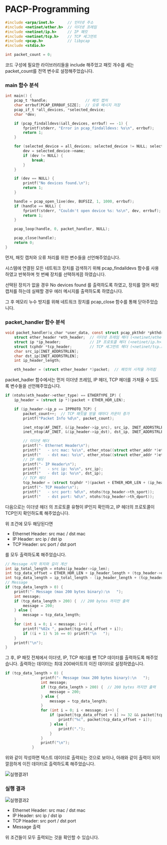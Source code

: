 # PACP-Programming
```c
#include <arpa/inet.h>      // 인터넷 주소
#include <netinet/ether.h>  // 이더넷 프레임
#include <netinet/ip.h>     // IP 패킷
#include <netinet/tcp.h>    // TCP 세그먼트
#include <pcap.h>           // libpcap
#include <stdio.h>

int packet_count = 0;
```

코드 구성에 필요한 라이브러리들을 include 해주었고 패킷 개수를 세는 packet_count를 전역 변수로 설정해주었습니다.

### main 함수 분석

```c
int main() {
    pcap_t *handle;                 // 패킷 캡처
    char errbuf[PCAP_ERRBUF_SIZE];  // 오류 메시지 저장
    pcap_if_t *all_devices, *selected_device;
    char *dev;

    if (pcap_findalldevs(&all_devices, errbuf) == -1) {
        fprintf(stderr, "Error in pcap_findalldevs: %s\n", errbuf);
        return 1;
    }

    for (selected_device = all_devices; selected_device != NULL; selected_device = selected_device->next) {
        dev = selected_device->name;
        if (dev != NULL) {
            break;
        }
    }

    if (dev == NULL) {
        printf("No devices found.\n");
        return 1;
    }

    handle = pcap_open_live(dev, BUFSIZ, 1, 1000, errbuf);
    if (handle == NULL) {
        fprintf(stderr, "Couldn't open device %s: %s\n", dev, errbuf);
        return 1;
    }

    pcap_loop(handle, 0, packet_handler, NULL);

    pcap_close(handle);
    return 0;
}
```

먼저, 패킷 캡처와 오류 처리를 위한 변수들을 선언해주었습니다.

시스템에 연결된 모든 네트워크 장치를 검색하기 위해 pcap_findalldevs 함수를 사용하였고 반복하며 첫 번째 장치를 선택하게끔 하였습니다.

선택된 장치가 없을 경우 No devices found 를 출력하도록 하였고, 장치를 열어 패킷 캡처를 하는데 실패할 경우 에러 메시지를 출력하도록 하였습니다.

그 후 메모리 누수 방지를 위해 네트워크 장치를 pcap_close 함수를 통해 닫아주었습니다.

### packet_handler 함수 분석

```c
void packet_handler(u_char *user_data, const struct pcap_pkthdr *pkthdr, const u_char *packet) {
    struct ether_header *eth_header;  // 이더넷 프레임 헤더 (<netinet/ether.h>)
    struct ip *ip_header;             // IP 프로토콜 헤더 (<netinet/ip.h>)
    struct tcphdr *tcp_header;        // TCP 세그먼트 헤더 (<netinet/tcp.h>)
    char src_ip[INET_ADDRSTRLEN];
    char dst_ip[INET_ADDRSTRLEN];
    int ip_header_length;

    eth_header = (struct ether_header *)packet;  // 패킷의 시작을 가리킴
```

packet_hadler 함수에서는 먼저 이더넷 프레임, IP 헤더, TCP 헤더를 가져올 수 있도록 변수들을 선언해주었습니다.

```c
if (ntohs(eth_header->ether_type) == ETHERTYPE_IP) {
    ip_header = (struct ip *)(packet + ETHER_HDR_LEN);

    if (ip_header->ip_p == IPPROTO_TCP) {
        packet_count++;  // TCP 패킷을 받을 때마다 카운터 증가
        printf("Packet Info %d\n", packet_count);

        inet_ntop(AF_INET, &(ip_header->ip_src), src_ip, INET_ADDRSTRLEN);
        inet_ntop(AF_INET, &(ip_header->ip_dst), dst_ip, INET_ADDRSTRLEN);

        // 이더넷 헤더
        printf("- Ethernet Header\n");
        printf("   - src mac: %s\n", ether_ntoa((struct ether_addr *)eth_header->ether_shost));
        printf("   - dst mac: %s\n", ether_ntoa((struct ether_addr *)eth_header->ether_dhost));
        // IP 헤더
        printf("- IP Header\n");
        printf("   - src ip: %s\n", src_ip);
        printf("   - dst ip: %s\n", dst_ip);
        // TCP 헤더
        tcp_header = (struct tcphdr *)(packet + ETHER_HDR_LEN + (ip_header->ip_hl << 2));
        printf("- TCP Header\n");
        printf("   - src port: %d\n", ntohs(tcp_header->th_sport));
        printf("   - dst port: %d\n", ntohs(tcp_header->th_dport));
```

다음으로는 이더넷 헤더 의 프로토콜 유형이 IP인지 확인하고, IP 헤더의 프로토콜이 TCP인지 확인하도록 해주었습니다.

위 조건에 모두 해당된다면

- Ethernet Header: src mac / dst mac
- IP Header: src ip / dst ip
- TCP Header: src port / dst port

를 모두 출력하도록 해주었습니다.

```c
// Message 시작 위치와 길이 계산
int ip_total_length = ntohs(ip_header->ip_len);
int tcp_data_offset = ETHER_HDR_LEN + ip_header_length + (tcp_header->doff * 4);
int tcp_data_length = ip_total_length - (ip_header_length + (tcp_header->doff * 4));
// Message
if (tcp_data_length > 0) {
    printf("- Message (max 200 bytes binary):\n   ");
    int message;
    if (tcp_data_length > 200) {  // 200 bytes 까지만 출력
        message = 200;
    } else {
        message = tcp_data_length;
    }
    for (int i = 0; i < message; i++) {
        printf("%02x ", packet[tcp_data_offset + i]);
        if ((i + 1) % 16 == 0) printf("\n   ");
    }
    printf("\n");
}
```

그 후, IP 패킷 전체에서 이더넷, IP, TCP 헤더를 뺀 TCP 데이터를 출력하도록 해주었습니다. 출력하는 데이터는 최대 200바이트의 이진 데이터로 설정하였습니다.

```c
if (tcp_data_length > 0) {
                printf("- Message (max 200 bytes binary):\n   ");
                int message;
                if (tcp_data_length > 200) {  // 200 bytes 까지만 출력
                    message = 200;
                } else {
                    message = tcp_data_length;
                }
                for (int i = 0; i < message; i++) {
                    if (packet[tcp_data_offset + i] >= 32 && packet[tcp_data_offset + i] <= 126) {
                        printf("%c", packet[tcp_data_offset + i]);
                    } else {
                        printf(".");
                    }
                }
                printf("\n");
            }
```

위와 같이 작성하면 텍스트 데이터로 출력되는 것으로 보이나, 아래와 같이 출력이 되어 깔끔하게 이진 데이터로 출력하도록 해주었습니다.

![실행결과1](https://github.com/wxuycea/PACP-Programming/assets/129142444/dc1c850c-330d-420c-ac03-c6a24244665a)

### 실행 결과

![실행결과2](https://github.com/wxuycea/PACP-Programming/assets/129142444/6b613ce3-3a36-455e-a419-7fa2a06347f7)



- Ethernet Header: src mac / dst mac
- IP Header: src ip / dst ip
- TCP Header: src port / dst port
- Message 출력

위 조건들이 모두 출력되는 것을 확인할 수 있습니다.

